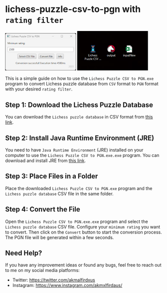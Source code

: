 # lichess-puzzle-csv-to-pgn with `rating filter`

<div>
  <img src="https://github.com/allaboutevemirolive/lichess-puzzle-csv-to-pgn/blob/main/lichess/Icon/example4.png" width="45%" />
  <img src="https://github.com/allaboutevemirolive/lichess-puzzle-csv-to-pgn/blob/main/lichess/Icon/example5.png" width="45%" />
</div>




 
This is a simple guide on how to use the `Lichess Puzzle CSV to PGN.exe` program to convert Lichess puzzle database from `CSV` format to `PGN` format with your desired `rating filter`.

## Step 1: Download the Lichess Puzzle Database

You can download the `Lichess puzzle database` in CSV format from [this link](https://database.lichess.org/#puzzles).

## Step 2: Install Java Runtime Environment (JRE)

You need to have `Java Runtime Environment` (JRE) installed on your computer to use the `Lichess Puzzle CSV to PGN.exe.exe` program. You can download and install JRE from [this link](https://www.java.com/en/download/manual.jsp).

## Step 3: Place Files in a Folder

Place the downloaded `Lichess Puzzle CSV to PGN.exe` program and the `Lichess puzzle database` CSV file in the same folder.

## Step 4: Convert the File

Open the `Lichess Puzzle CSV to PGN.exe.exe` program and select the `Lichess puzzle database` CSV file. Configure your `minimum rating` you want to convert. Then click on the `Convert` button to start the conversion process. The PGN file will be generated within a few seconds.

## Need Help?

If you have any improvement ideas or found any bugs, feel free to reach out to me on my social media platforms:

- Twitter: https://twitter.com/akmalfirdxus
- Instagram: https://www.instagram.com/akmxlfirdaus/
